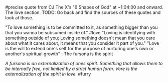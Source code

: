 #precise 
quote from CJ The X's "6 Shapes of God" at ~1:04:00 and onward. The love section. 
TODO: Go back and find the sources of these quotes and look at those.

"To love something is to be committed to it, as something bigger than you that you wanna be subsumed inside of." #love 
"Loving is identifying with something outside of you; Loving something doesn't mean that you care about what it cares about, it means that you consider it part of you."
"Love is the will to extend one's self for the purpose of nurturing one's own or another's spiritual growth" : The fursona is the spirit

*A fursona is an externalization of ones spirit. Something that allows them to be internally free, not limited by a strict human form. Vore is the externalization of the spirit in love.* #furry 